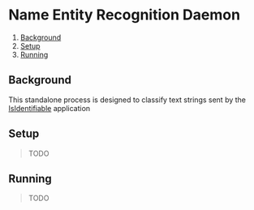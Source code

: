# Name Entity Recognition Daemon

1. [Background](#background)
1. [Setup](#setup)
1. [Running](#running)

## Background

This standalone process is designed to classify text strings sent by the [IsIdentifiable] application

## Setup

> TODO

## Running

> TODO

[IsIdentifiable]: ../Microservices.IsIdentifiable/README.md#socket-rules